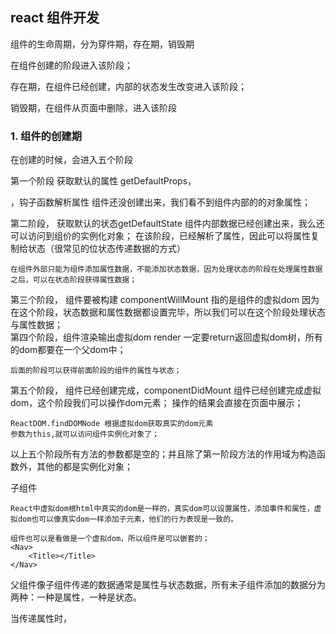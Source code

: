 ## react 组件开发


组件的生命周期，分为穿件期，存在期，销毁期

在组件创建的阶段进入该阶段；

存在期，在组件已经创建，内部的状态发生改变进入该阶段；

销毁期，在组件从页面中删除，进入该阶段


### 1. 组件的创建期
在创建的时候，会进入五个阶段

第一个阶段  获取默认的属性 getDefaultProps， <Nav title="xgp"  />，钩子函数解析属性
	组件还没创建出来，我们看不到组件内部的的对象属性；

第二阶段， 获取默认的状态getDefaultState
	组件内部数据已经创建出来，我么还可以访问到组价的实例化对象；
	在该阶段，已经解析了属性，因此可以将属性复制给状态（很常见的位状态传递数据的方式）

	在组件外部只能为组件添加属性数据，不能添加状态数据，因为处理状态的阶段在处理属性数据之后，可以在状态阶段获得属性数据；
第三个阶段， 组件要被构建 componentWillMount 
	指的是组件的虚拟dom
	因为在这个阶段，状态数据和属性数据都设置完毕，所以我们可以在这个阶段处理状态与属性数据；  
第四个阶段，组件渲染输出虚拟dom render
	一定要return返回虚拟dom树，所有的dom都要在一个父dom中；

	后面的阶段可以获得前面阶段的组件的属性与状态；

第五个阶段， 组件已经创建完成，componentDidMount
	组件已经创建完成虚拟dom，这个阶段我们可以操作dom元素；
	操作的结果会直接在页面中展示；
 
	ReactDOM.findDOMNode 根据虚拟dom获取真实的dom元素
	参数为this,就可以访问组件实例化对象了；

以上五个阶段所有方法的参数都是空的；并且除了第一阶段方法的作用域为构造函数外，其他的都是实例化对象；

子组件

	React中虚拟dom根html中真实的dom是一样的，真实dom可以设置属性，添加事件和属性，虚拟dom也可以像真实dom一样添加子元素，他们的行为表现是一致的。

	组件也可以是看做是一个虚拟dom，所以组件是可以嵌套的；
	<Nav>
		<Title></Title>
	</Nav>
父组件像子组件传递的数据通常是属性与状态数据，所有未子组件添加的数据分为两种：一种是属性，一种是状态。

当传递属性时，<Title data = {this.props.data} />,这种属性的传递通常来说只能传递一次，（除非父组件又作为其他组件的子组件发生了属性改变；）

当传递状态时，<Title data = {this.state.data} />这种状态数据传递的特征是通常父组件中状态的改变会让子组件发生一次属性的改变，会触发子组件进入存在期，并引发子组件存在期的五个阶段方法的调用；

当传递的是自定义数据时，<Title data = />data属性永远无法改变
### 2. 组件的存在期
存在期分为5个阶段

第一阶段，组件将要接收新的属性 componentWillReceiveProps
	作用域是实例化对象，第一个参数表示新的属性。
	在组件内部更新状态时，不会更新该方法
第二阶段，组件是否应该更新 shouldComponentUpdate
	作用域是实例化对象，第一个参数表示新的属性，第二个参数表示新的状态，通常做组件的更新优化，返回true表示组件需要更新；如果没必要更新，后面的三个方法就不用执行了；直接在该方法中返回false。
第三阶段，组件将要被更新 componentWillUpdate
	作用域是实例化对象，第一个参数表示新的属性，第二个参数表示新的状态
第四阶段，组件更新，输出虚拟dom，Render
	作用域是实例化对象，第一个参数表示新的属性
第五阶段，组件更新完毕 componentDidUpdate
	作用域是实例化对象，第一个参数表示组件前一个属性，第二个参数表示组件前一个状态状态

### 3. 组件的销毁期

给时期只有一个方法
组件即将被销毁时调用该方法，componentWillUnmount
	作用域是实例化对象，参数为空，当组件从页面中删除时，触发该阶段

## 非元素属性

大致有三个元素属性
key:表示为元素设置绑定的reactid
rel:对虚拟dom的一个引用，在组件方法中可以根据这个方法来快速获取组件中的元素
dangerouslySetInnerHTML 表示对虚拟dom设置内容值（这个可以是人一直，html片段，行内样式等）

这个属性时最特殊的一个，因为该属性必须是一个对象，并且里面的__html是内容值；